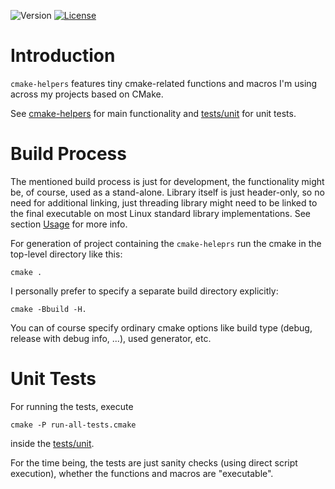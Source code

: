 ![Version](https://img.shields.io/badge/version-0.1.0-green.svg)
[![License](https://img.shields.io/badge/license-MIT_License-green.svg?style=flat)](LICENSE)

# Introduction
`cmake-helpers` features tiny cmake-related functions and macros I'm using across my projects based on CMake.

See [cmake-helpers](cmake-helpers/timers/exceptions.h) for main functionality and [tests/unit](tests/unit) for unit tests.

# Build Process
The mentioned build process is just for development, the functionality might be, of course, used as a stand-alone.
Library itself is just header-only, so no need for additional linking, just threading library might need to be linked to the final executable on most Linux standard library implementations. See section [Usage](#Usage) for more info.

For generation of project containing the `cmake-heleprs` run the cmake in the top-level directory like this:

`cmake .`

I personally prefer to specify a separate build directory explicitly:

`cmake -Bbuild -H.`

You can of course specify ordinary cmake options like build type (debug, release with debug info, ...), used generator, etc.

# Unit Tests
For running the tests, execute

`cmake -P run-all-tests.cmake`

inside the [tests/unit](tests/unit).

For the time being, the tests are just sanity checks (using direct script execution), whether the functions and macros are "executable".
